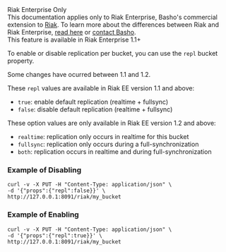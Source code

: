 <div class="info"><div class="title">Riak Enterprise Only</div>This documentation applies only to Riak Enterprise, Basho's commercial extension to <a href="http://wiki.basho.com/Riak.html">Riak</a>. To learn more about the differences between Riak and Riak Enterprise, <a href="http://basho.com/products/riak-overview/">read here</a> or <a href="http://info.basho.com/Wiki_Contact.html" target="_blank">contact Basho</a>.</div>

<div class="note"><div class="title">This feature is available in Riak Enterprise 1.1+</div></div>

To enable or disable replication per bucket, you can use the `repl` bucket property.

Some changes have ocurred between 1.1 and 1.2.

These `repl` values are available in Riak EE version 1.1 and above:

  * `true`: enable default replication (realtime + fullsync)
  * `false`: disable default replication (realtime + fullsync)

These option values are only available in Riak EE version 1.2 and above:

  * `realtime`: replication only occurs in realtime for this bucket
  * `fullsync`: replication only occurs during a full-synchronization
  * `both`: replication occurs in realtime and during full-synchronization

### Example of Disabling

```
curl -v -X PUT -H "Content-Type: application/json" \
-d '{"props":{"repl":false}}' \
http://127.0.0.1:8091/riak/my_bucket
```

### Example of Enabling

```
curl -v -X PUT -H "Content-Type: application/json" \
-d '{"props":{"repl":true}}' \
http://127.0.0.1:8091/riak/my_bucket
```
